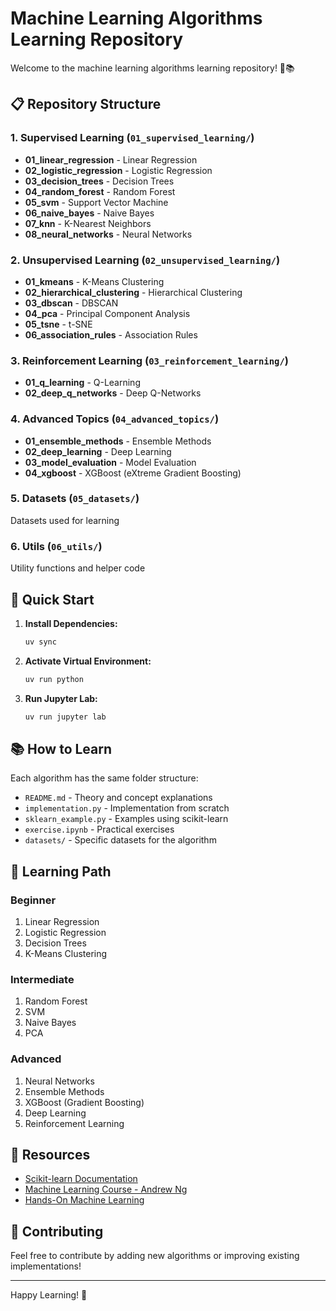 # Machine Learning Algorithms Learning Repository

Welcome to the machine learning algorithms learning repository! 🤖📚

## 📋 Repository Structure

### 1. **Supervised Learning** (`01_supervised_learning/`)
- **01_linear_regression** - Linear Regression
- **02_logistic_regression** - Logistic Regression  
- **03_decision_trees** - Decision Trees
- **04_random_forest** - Random Forest
- **05_svm** - Support Vector Machine
- **06_naive_bayes** - Naive Bayes
- **07_knn** - K-Nearest Neighbors
- **08_neural_networks** - Neural Networks

### 2. **Unsupervised Learning** (`02_unsupervised_learning/`)
- **01_kmeans** - K-Means Clustering
- **02_hierarchical_clustering** - Hierarchical Clustering
- **03_dbscan** - DBSCAN
- **04_pca** - Principal Component Analysis
- **05_tsne** - t-SNE
- **06_association_rules** - Association Rules

### 3. **Reinforcement Learning** (`03_reinforcement_learning/`)
- **01_q_learning** - Q-Learning
- **02_deep_q_networks** - Deep Q-Networks

### 4. **Advanced Topics** (`04_advanced_topics/`)
- **01_ensemble_methods** - Ensemble Methods
- **02_deep_learning** - Deep Learning
- **03_model_evaluation** - Model Evaluation
- **04_xgboost** - XGBoost (eXtreme Gradient Boosting)

### 5. **Datasets** (`05_datasets/`)
Datasets used for learning

### 6. **Utils** (`06_utils/`)
Utility functions and helper code

## 🚀 Quick Start

1. **Install Dependencies:**
   ```bash
   uv sync
   ```

2. **Activate Virtual Environment:**
   ```bash
   uv run python
   ```

3. **Run Jupyter Lab:**
   ```bash
   uv run jupyter lab
   ```

## 📚 How to Learn

Each algorithm has the same folder structure:
- `README.md` - Theory and concept explanations
- `implementation.py` - Implementation from scratch
- `sklearn_example.py` - Examples using scikit-learn
- `exercise.ipynb` - Practical exercises
- `datasets/` - Specific datasets for the algorithm

## 🎯 Learning Path

### Beginner
1. Linear Regression
2. Logistic Regression
3. Decision Trees
4. K-Means Clustering

### Intermediate
1. Random Forest
2. SVM
3. Naive Bayes
4. PCA

### Advanced
1. Neural Networks
2. Ensemble Methods
3. XGBoost (Gradient Boosting)
4. Deep Learning
5. Reinforcement Learning

## 📖 Resources

- [Scikit-learn Documentation](https://scikit-learn.org/)
- [Machine Learning Course - Andrew Ng](https://www.coursera.org/learn/machine-learning)
- [Hands-On Machine Learning](https://github.com/ageron/handson-ml2)

## 🤝 Contributing

Feel free to contribute by adding new algorithms or improving existing implementations!

---
Happy Learning! 🎉